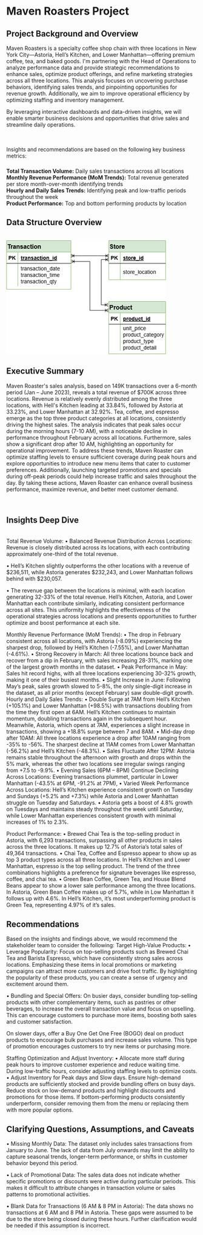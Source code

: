 # Maven Roasters Project

## Project Background and Overview
Maven Roasters is a specialty coffee shop chain with three locations in New York City—Astoria, Hell’s Kitchen, and Lower Manhattan—offering premium coffee, tea, and baked goods. I'm partnering with the Head of Operations to analyze performance data and provide strategic recommendations to enhance sales, optimize product offerings, and refine marketing strategies across all three locations.
This analysis focuses on uncovering purchase behaviors, identifying sales trends, and pinpointing opportunities for revenue growth. Additionally, we aim to improve operational efficiency by optimizing staffing and inventory management.

By leveraging interactive dashboards and data-driven insights, we will enable smarter business decisions and opportunities that drive sales and streamline daily operations.

<br><br>Insights and recommendations are based on the following key business metrics:
### 
<B>Total Transaction Volume:</b> Daily sales transactions across all locations
<Br><b>Monthly Revenue Performance (MoM Trends):</b> Total revenue generated per store month-over-month identifying trends
<Br><b> Hourly and Daily Sales Trends:</b> Identifying peak and low-traffic periods throughout the week 
<Br><b>Product Performance:</b> Top and bottom performing products by location



## Data Structure Overview
<br>
<img src="https://github.com/romandkuang/Maven-Roasters-Project/blob/main/maven%20roasters%20erd.drawio%20(1).png?raw=true">

## Executive Summary
Maven Roaster's sales analysis, based on 149K transactions over a 6-month period (Jan – June 2023), reveals a total revenue of $700K across three locations. Revenue is relatively evenly distributed among the three locations, with Hell's Kitchen leading at 33.84%, followed by Astoria at 33.23%, and Lower Manhattan at 32.92%.
Tea, coffee, and espresso emerge as the top three product categories at all locations, consistently driving the highest sales. The analysis indicates that peak sales occur during the morning hours (7-10 AM), with a noticeable decline in performance throughout February across all locations. Furthermore, sales show a significant drop after 10 AM, highlighting an opportunity for operational improvement.
To address these trends, Maven Roaster can optimize staffing levels to ensure sufficient coverage during peak hours and explore opportunities to introduce new menu items that cater to customer preferences. Additionally, launching targeted promotions and specials during off-peak periods could help increase traffic and sales throughout the day. By taking these actions, Maven Roaster can enhance overall business performance, maximize revenue, and better meet customer demand.

<br>

## Insights Deep Dive
<Br>
Total Revenue Volume: 
•	Balanced Revenue Distribution Across Locations: Revenue is closely distributed across its locations, with each contributing approximately one-third of the total revenue. 

•	Hell’s Kitchen slightly outperforms the other locations with a revenue of $236,511, while Astoria generates $232,243, and Lower Manhattan follows behind with $230,057.  

•	The revenue gap between the locations is minimal, with each location generating 32-33% of the total revenue. Hell’s Kitchen, Astoria, and Lower Manhattan each contribute similarly, indicating consistent performance across all sites. This uniformity highlights the effectiveness of the operational strategies across locations and presents opportunities to further optimize and boost performance at each site.

Monthly Revenue Performance (MoM Trends):
•	The drop in February consistent across all locations, with Astoria (-8.09%) experiencing the sharpest drop, followed by Hell’s Kitchen (-7.55%), and Lower Manhattan (-4.61%). 
•	Strong Recovery in March: All three locations bounce back and recover from a dip in February, with sales increasing 28-31%, marking one of the largest growth months in the dataset. 
•	Peak Performance in May: Sales hit record highs, with all three locations experiencing 30-32% growth, making it one of their busiest months.
•	Slight Increase in June: Following May’s peak, sales growth slowed to 5-8%, the only single-digit increase in the dataset, as all prior months (except February) saw double-digit growth.
Hourly and Daily Sales Trends: 
•	Double Surge at 7AM from Hell’s Kitchen (+105.1%) and Lower Manhattan (+98.5%) with transactions doubling from the time they first open at 6AM. Hell’s Kitchen continues to maintain momentum, doubling transactions again in the subsequent hour. Meanwhile, Astoria, which opens at 7AM, experiences a slight increase in transactions, showing a +18.8% surge between 7 and 8AM. 
•	Mid-day drop after 10AM: All three locations experience a drop after 10AM ranging from -35% to -56%. The sharpest decline at 11AM comes from Lower Manhattan (-56.2%) and Hell’s Kitchen (-48.3%). 
•	Sales Fluctuate After 12PM: Astoria remains stable throughout the afternoon with growth and drops within the 5% mark, whereas the other two locations see irregular swings ranging from +7.5 to -9.9%. 
•	Evening Sales (6PM – 8PM) Continue Declining Across Locations: Evening transactions plummet, particular in Lower Manhattan (-43.5% at 6PM, -91.2% at 7PM), 
•	Varied Week Performance Across Locations: Hell’s Kitchen experience consistent growth on Tuesday and Sundays (+5.2% and +7.3%) while Astoria and Lower Manhattan struggle on Tuesday and Saturdays. 
•	Astoria gets a boost of 4.8% growth on Tuesdays and maintains steady throughout the week until Saturday, while Lower Manhattan experiences consistent growth with minimal increases of 1% to 2.3%. 

Product Performance: 
•	Brewed Chai Tea is the top-selling product in Astoria, with 6,293 transactions, surpassing all other products in sales across the three locations. It makes up 12.7% of Astoria’s total sales of 49,364 transactions. 
•	Chai Tea, Coffee and Espresso appear to show up as top 3 product types across all three locations. In Hell’s Kitchen and Lower Manhattan, espresso is the top selling product. The trend of the three combinations highlights a preference for signature beverages like espresso, coffee, and chai tea. 
•	Green Bean Coffee, Green Tea, and House Blend Beans appear to show a lower sale performance among the three locations. In Astoria, Green Bean Coffee makes up of 5.7%, while in Low Manhattan it follows up with 4.6%. In Hell’s Kitchen, it’s most underperforming product is Green Tea, representing 4.97% of it’s sales. 

## Recommendations
Based on the insights and findings above, we would recommend the stakeholder team to consider the following: 
Target High-Value Products:
•	Leverage Popularity: Focus on top-selling products such as Brewed Chai Tea and Barista Espresso, which have consistently strong sales across locations. Emphasizing these items in local promotions or marketing campaigns can attract more customers and drive foot traffic. By highlighting the popularity of these products, you can create a sense of urgency and excitement around them.

•	Bundling and Special Offers: On busier days, consider bundling top-selling products with other complementary items, such as pastries or other beverages, to increase the overall transaction value and focus on upselling. This can encourage customers to purchase more items, boosting both sales and customer satisfaction. 

On slower days, offer a Buy One Get One Free (BOGO) deal on product products to encourage bulk purchases and increase sales volume. This type of promotion encourages customers to try new items or purchasing more.




Staffing Optimization and Adjust Inventory:
•	Allocate more staff during peak hours to improve customer experience and reduce waiting time. During low-traffic hours, consider adjusting staffing levels to optimize costs. 
•	Adjust Inventory for Peak days and Slow days. Ensure high-demand products are sufficiently stocked and provide bundling offers on busy days. Reduce stock on low-demand products and highlight discounts and promotions for those items. If bottom-performing products consistently underperform, consider removing them from the menu or replacing them with more popular options. 


## Clarifying Questions, Assumptions, and Caveats

•	Missing Monthly Data: The dataset only includes sales transactions from January to June. The lack of data from July onwards may limit the ability to capture seasonal trends, longer-term performance, or shifts in customer behavior beyond this period.

•	Lack of Promotional Data: The sales data does not indicate whether specific promotions or discounts were active during particular periods. This makes it difficult to attribute changes in transaction volume or sales patterns to promotional activities.

•	Blank Data for Transactions (6 AM & 8 PM in Astoria): The data shows no transactions at 6 AM and 8 PM in Astoria. These gaps were assumed to be due to the store being closed during these hours. Further clarification would be needed if this assumption is incorrect.

